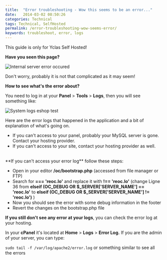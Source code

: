 ```yaml
---
title:  "Error troubleshooting - Wow this seems to be an error..."
date:   2014-03-02 08:50:26
categories: Technical
tags: Technical, SelfHosted
permalink: /error-troubleshooting-wow-seems-error/
keywords: troubleshoot, error, logs
---
```

<div class="alert alert-warning">
<strong><i class="glyphicon glyphicon-warning-sign"></i> </strong> This guide is only for Yclas Self Hosted!
</div>

**Have you seen this page?**

![Internal server error occured](//open-classifieds.com/wp-content/uploads/2014/03/Internal-server-error-occured.png) 

Don't worry, probably it is not that complicated as it may seem!

**How to see what's the error about?** 

You need to log in at your **Panel** > **Tools** > **Logs**, then you will see something like: 

![System logs eshop test](//open-classifieds.com/wp-content/uploads/2014/03/System-logs-eshop-test.png) 

Here are the error logs that happened in the application and a bit of explanation of what's going on. 

* If you can't access to your panel, probably your MySQL server is gone. Contact your hosting provider.
* If you can't access to your site, contact your hosting provider as well.

<br>
**If you can't access your error log** follow these steps: 

* Open in your editor **/oc/bootstrap.php** (accessed from file manager or FTP)
* Search for **=== 'reoc.lo'** and replace it with **!== 'reoc.lo'** (change Ligne 36 from **elseif (OC_DEBUG OR $_SERVER['SERVER_NAME'] == 'reoc.lo'** to **elseif (OC_DEBUG OR $_SERVER['SERVER_NAME'] != 'reoc.lo')** )
* Now you should see the error with some debug information in the footer
* Revert the changes on the bootstrap.php file

**If you still don't see any error at your logs**, you can check the error log at your hosting. 

In your **cPanel** it's located at **Home** > **Logs** > **Error Log.** If you are the admin of your server, you can type: 

<code>sudo tail -f /var/log/apache2/error.log</code> or something similar to see all the errors 


